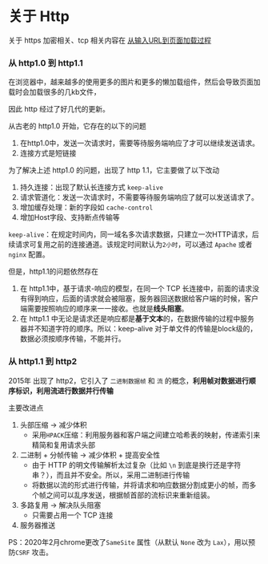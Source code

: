 # 关于 Http

关于 https 加密相关、tcp 相关内容在 [从输入URL到页面加载过程](https://zhongmeizhi.github.io/fed-note/browser/page_load.html)


### 从 http1.0 到 http1.1

在浏览器中，越来越多的使用更多的图片和更多的懒加载组件，然后会导致页面加载时会加载很多的几kb文件，

因此 http 经过了好几代的更新。

从古老的 http1.0 开始，它存在的以下的问题

1. 在http1.0中，发送一次请求时，需要等待服务端响应了才可以继续发送请求。
2. 连接方式是短链接

为了解决上述 http1.0 的问题，出现了 http 1.1，它主要做了以下改动

1. 持久连接：出现了默认长连接方式 `keep-alive`
2. 请求管道化：发送一次请求时，不需要等待服务端响应了就可以发送请求了。
3. 增加缓存处理：新的字段如 `cache-control`
4. 增加Host字段、支持断点传输等


`keep-alive`：在规定时间内，同一域名多次请求数据，只建立一次HTTP请求，后续请求可复用之前的连接通道。该规定时间默认为`2小时`，可以通过 `Apache` 或者 `nginx` 配置。

但是，http1.1的问题依然存在

1. 在 http1.1中，基于请求-响应的模型，在同一个 TCP 长连接中，前面的请求没有得到响应，后面的请求就会被阻塞，服务器回送数据给客户端的时候，客户端需要按照响应的顺序来一一接收。也就是**线头阻塞**。
2. 在 http1.1 中无论是请求还是响应都是**基于文本**的，在数据传输的过程中服务器并不知道字符的顺序。所以：keep-alive 对于单文件的传输是block级的，数据必须按顺序传输，不能并行。


### 从 http1.1 到 http2

2015年 出现了 http2，它引入了 `二进制数据帧` 和 `流` 的概念，**利用帧对数据进行顺序标识，利用流进行数据并行传输**

主要改进点

1. 头部压缩 -> 减少体积
   * 采用`HPACK`压缩：利用服务器和客户端之间建立哈希表的映射，传递索引来精简和复用请求头部
2. 二进制 + 分帧传输 -> 减少体积 + 提高安全性
   * 由于 HTTP 的明文传输解析太过复杂（比如 `\n` 到底是换行还是字符串？），而且并不安全。所以，采用二进制进行传输
   * 将数据以流的形式进行传输，并将请求和响应数据分割成更小的帧，而多个帧之间可以乱序发送，根据帧首部的流标识来重新组装。
3. 多路复用 -> 解决队头阻塞
   * 只需要占用一个 TCP 连接
4. 服务器推送

PS：2020年2月chrome更改了`SameSite` 属性（从默认 `None` 改为 `Lax`），用以预防`CSRF` 攻击。
